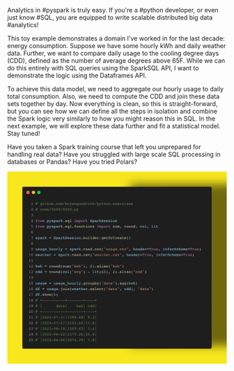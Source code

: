 Analytics in #pyspark is truly easy. If you're a #python developer, or even just know #SQL, you are equipped to write scalable distributed big data #analytics! 

This toy example demonstrates a domain I've worked in for the last decade: energy consumption. Suppose we have some hourly kWh and daily weather data. Further, we want to compare daily usage to the cooling degree days (CDD), defined as the number of average degrees above 65F. While we can do this entirely with SQL queries using the SparkSQL API, I want to demonstrate the logic using the Dataframes API. 

To achieve this data model, we need to aggregate our hourly usage to daily total consumption. Also, we need to compute the CDD and join these data sets together by day. Now everything is clean, so this is straight-forward, but you can see how we can define all the steps in isolation and combine the Spark logic very similarly to how you might reason this in SQL. In the next example, we will explore these data further and fit a statistical model. Stay tuned!

Have you taken a Spark training course that left you unprepared for handling real data? Have you struggled with large scale SQL processing in databases or Pandas? Have you tried Polars?

<img src="../../static/0008.png" />
